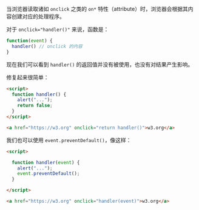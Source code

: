 当浏览器读取诸如 `onclick` 之类的 `on*` 特性（attribute）时，浏览器会根据其内容创建对应的处理程序。

对于 `onclick="handler()"` 来说，函数是：

```js
function(event) {
  handler() // onclick 的内容
}
```

现在我们可以看到 `handler()` 的返回值并没有被使用，也没有对结果产生影响。

修复起来很简单：

```html
<script>
  function handler() {
    alert("...");
    return false;
  }
</script>

<a href="https://w3.org" onclick="return handler()">w3.org</a>
```

我们也可以使用 `event.preventDefault()`，像这样：

```html
<script>

  function handler(event) {
    alert("...");
    event.preventDefault();
  }

</script>

<a href="https://w3.org" onclick="handler(event)">w3.org</a>
```
